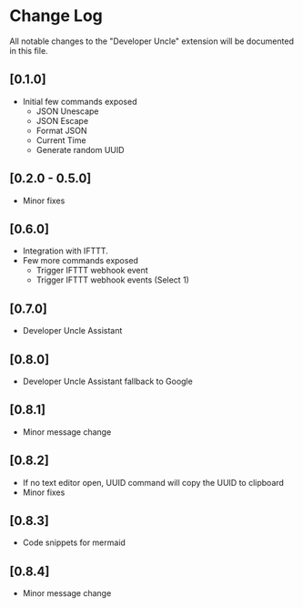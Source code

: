 # Change Log

All notable changes to the "Developer Uncle" extension will be documented in this file.

## [0.1.0]

- Initial few commands exposed 
    - JSON Unescape        
    - JSON Escape        
    - Format JSON        
    - Current Time        
    - Generate random UUID   

## [0.2.0 - 0.5.0]

- Minor fixes   

## [0.6.0]

- Integration with IFTTT.
- Few more commands exposed
    - Trigger IFTTT webhook event
    - Trigger IFTTT webhook events (Select 1) 

## [0.7.0]

- Developer Uncle Assistant

## [0.8.0]

- Developer Uncle Assistant fallback to Google

## [0.8.1]

- Minor message change

## [0.8.2]

- If no text editor open, UUID command will copy the UUID to clipboard
- Minor fixes

## [0.8.3]

- Code snippets for mermaid

## [0.8.4]

- Minor message change